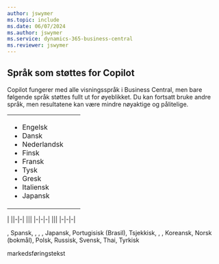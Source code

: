 ```yaml
---
author: jswymer
ms.topic: include
ms.date: 06/07/2024
ms.author: jswymer
ms.service: dynamics-365-business-central
ms.reviewer: jswymer
---
```

## <a name="supported-languages-for-copilot"></a>Språk som støttes for Copilot

Copilot fungerer med alle visningsspråk i Business Central, men bare følgende språk støttes fullt ut for øyeblikket. Du kan fortsatt bruke andre språk, men resultatene kan være mindre nøyaktige og pålitelige.

||||
|-|-|-|
|<ul><li>Engelsk</li><li>Dansk</li><li>Nederlandsk</li><li>Finsk</li><li>Fransk</li><li>Tysk</li><li>Gresk</li><li>Italiensk</li><li>Japansk</li>|
|
||-|-|
|||
|-|-|-|
|||
|-|-|-|


, Spansk, , , , Japansk, Portugisisk (Brasil), Tsjekkisk, , , Koreansk, Norsk (bokmål), Polsk, Russisk, Svensk, Thai, Tyrkisk


markedsføringstekst
